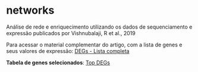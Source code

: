 # networks

Análise de rede e enriquecimento utilizando os dados de sequenciamento e expressão publicados por Vishnubalaji, R et al., 2019

Para acessar o material complementar do artigo, com a lista de genes e seus valores de expressão: [DEGs - Lista completa](https://github.com/gabrep/networks/raw/refs/heads/main/DEGs%20full%20list.XLSX)

**Tabela de genes selecionados**: [Top DEGs](https://github.com/gabrep/networks/raw/refs/heads/main/top%20genes.xlsx)
